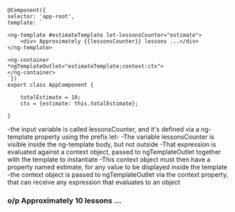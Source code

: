 
    @Component({
    selector: 'app-root',
    template: `      

    <ng-template #estimateTemplate let-lessonsCounter="estimate">
        <div> Approximately {{lessonsCounter}} lessons ...</div>
    </ng-template>

    <ng-container 
    *ngTemplateOutlet="estimateTemplate;context:ctx">
    </ng-container>
    `})
    export class AppComponent {

        totalEstimate = 10;
        ctx = {estimate: this.totalEstimate};
    
    }

-the input variable is called lessonsCounter, and it's defined via a ng-template property using the prefix let-
-The variable lessonsCounter is visible inside the ng-template body, but not outside
-That expression is evaluated against a context object, passed to ngTemplateOutlet together with the template to instantiate
-This context object must then have a property named estimate, for any value to be displayed inside the template
-the context object is passed to ngTemplateOutlet via the context property, that can receive any expression that evaluates to an object

### o/p Approximately 10 lessons ...

